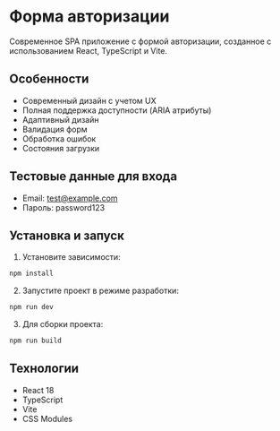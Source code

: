 # Форма авторизации

Современное SPA приложение с формой авторизации, созданное с использованием React, TypeScript и Vite.

## Особенности

- Современный дизайн с учетом UX
- Полная поддержка доступности (ARIA атрибуты)
- Адаптивный дизайн
- Валидация форм
- Обработка ошибок
- Состояния загрузки

## Тестовые данные для входа

- Email: test@example.com
- Пароль: password123

## Установка и запуск

1. Установите зависимости:
```bash
npm install
```

2. Запустите проект в режиме разработки:
```bash
npm run dev
```

3. Для сборки проекта:
```bash
npm run build
```

## Технологии

- React 18
- TypeScript
- Vite
- CSS Modules 